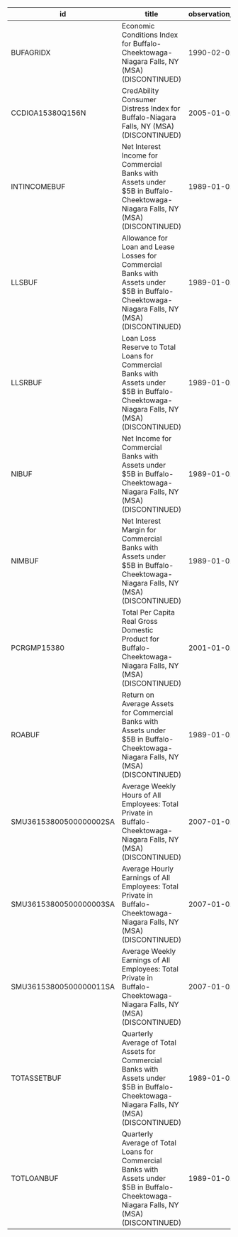 | id                     | title                                                                                                                                        | observation_start   | observation_end   |
|------------------------|----------------------------------------------------------------------------------------------------------------------------------------------|---------------------|-------------------|
| BUFAGRIDX              | Economic Conditions Index for Buffalo-Cheektowaga-Niagara Falls, NY (MSA) (DISCONTINUED)                                                     | 1990-02-01          | 2019-12-01        |
| CCDIOA15380Q156N       | CredAbility Consumer Distress Index for Buffalo-Niagara Falls, NY (MSA) (DISCONTINUED)                                                       | 2005-01-01          | 2013-01-01        |
| INTINCOMEBUF           | Net Interest Income for Commercial Banks with Assets under $5B in Buffalo-Cheektowaga-Niagara Falls, NY (MSA) (DISCONTINUED)                 | 1989-01-01          | 2020-07-01        |
| LLSBUF                 | Allowance for Loan and Lease Losses for Commercial Banks with Assets under $5B in Buffalo-Cheektowaga-Niagara Falls, NY (MSA) (DISCONTINUED) | 1989-01-01          | 2020-07-01        |
| LLSRBUF                | Loan Loss Reserve to Total Loans for Commercial Banks with Assets under $5B in Buffalo-Cheektowaga-Niagara Falls, NY (MSA) (DISCONTINUED)    | 1989-01-01          | 2020-07-01        |
| NIBUF                  | Net Income for Commercial Banks with Assets under $5B in Buffalo-Cheektowaga-Niagara Falls, NY (MSA) (DISCONTINUED)                          | 1989-01-01          | 2020-07-01        |
| NIMBUF                 | Net Interest Margin for Commercial Banks with Assets under $5B in Buffalo-Cheektowaga-Niagara Falls, NY (MSA) (DISCONTINUED)                 | 1989-01-01          | 2020-07-01        |
| PCRGMP15380            | Total Per Capita Real Gross Domestic Product for Buffalo-Cheektowaga-Niagara Falls, NY (MSA) (DISCONTINUED)                                  | 2001-01-01          | 2017-01-01        |
| ROABUF                 | Return on Average Assets for Commercial Banks with Assets under $5B in Buffalo-Cheektowaga-Niagara Falls, NY (MSA) (DISCONTINUED)            | 1989-01-01          | 2020-07-01        |
| SMU36153800500000002SA | Average Weekly Hours of All Employees: Total Private in Buffalo-Cheektowaga-Niagara Falls, NY (MSA) (DISCONTINUED)                           | 2007-01-01          | 2022-03-01        |
| SMU36153800500000003SA | Average Hourly Earnings of All Employees: Total Private in Buffalo-Cheektowaga-Niagara Falls, NY (MSA) (DISCONTINUED)                        | 2007-01-01          | 2022-03-01        |
| SMU36153800500000011SA | Average Weekly Earnings of All Employees: Total Private in Buffalo-Cheektowaga-Niagara Falls, NY (MSA) (DISCONTINUED)                        | 2007-01-01          | 2022-03-01        |
| TOTASSETBUF            | Quarterly Average of Total Assets for Commercial Banks with Assets under $5B in Buffalo-Cheektowaga-Niagara Falls, NY (MSA) (DISCONTINUED)   | 1989-01-01          | 2020-07-01        |
| TOTLOANBUF             | Quarterly Average of Total Loans for Commercial Banks with Assets under $5B in Buffalo-Cheektowaga-Niagara Falls, NY (MSA) (DISCONTINUED)    | 1989-01-01          | 2020-07-01        |